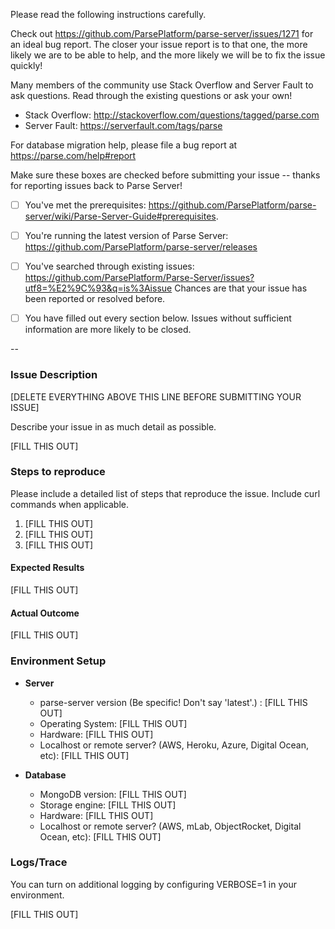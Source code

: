 Please read the following instructions carefully.

Check out https://github.com/ParsePlatform/parse-server/issues/1271 for an ideal bug report. 
The closer your issue report is to that one, the more likely we are to be able to help, and the more likely we will be to fix the issue quickly!

Many members of the community use Stack Overflow and Server Fault to ask questions. 
Read through the existing questions or ask your own!
- Stack Overflow: http://stackoverflow.com/questions/tagged/parse.com 
- Server Fault: https://serverfault.com/tags/parse

For database migration help, please file a bug report at https://parse.com/help#report

Make sure these boxes are checked before submitting your issue -- thanks for reporting issues back to Parse Server!

- [ ] You've met the prerequisites: https://github.com/ParsePlatform/parse-server/wiki/Parse-Server-Guide#prerequisites.

- [ ] You're running the latest version of Parse Server: https://github.com/ParsePlatform/parse-server/releases

- [ ] You've searched through existing issues: https://github.com/ParsePlatform/Parse-Server/issues?utf8=%E2%9C%93&q=is%3Aissue Chances are that your issue has been reported or resolved before.

- [ ] You have filled out every section below. Issues without sufficient information are more likely to be closed.

--

### Issue Description

[DELETE EVERYTHING ABOVE THIS LINE BEFORE SUBMITTING YOUR ISSUE]

Describe your issue in as much detail as possible.

[FILL THIS OUT]

### Steps to reproduce

Please include a detailed list of steps that reproduce the issue. Include curl commands when applicable.

1. [FILL THIS OUT]
2. [FILL THIS OUT]
3. [FILL THIS OUT]

#### Expected Results

[FILL THIS OUT]

#### Actual Outcome

[FILL THIS OUT]

### Environment Setup

- **Server**
  - parse-server version (Be specific! Don't say 'latest'.) : [FILL THIS OUT]
  - Operating System:     [FILL THIS OUT]
  - Hardware:             [FILL THIS OUT]
  - Localhost or remote server? (AWS, Heroku, Azure, Digital Ocean, etc): [FILL THIS OUT]

- **Database**
  - MongoDB version: [FILL THIS OUT]
  - Storage engine:  [FILL THIS OUT]
  - Hardware:        [FILL THIS OUT]
  - Localhost or remote server? (AWS, mLab, ObjectRocket, Digital Ocean, etc): [FILL THIS OUT]

### Logs/Trace

You can turn on additional logging by configuring VERBOSE=1 in your environment.

[FILL THIS OUT]
